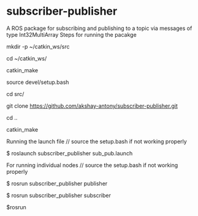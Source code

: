 # subscriber-publisher
 A ROS package for subscribing and publishing to a topic via messages of type Int32MultiArray
Steps for running the pacakge

mkdir -p ~/catkin_ws/src

cd ~/catkin_ws/

catkin_make

source devel/setup.bash

cd src/

git clone https://github.com/akshay-antony/subscriber-publisher.git

cd ..

catkin_make

Running the launch file // source the setup.bash if not working properly

$ roslaunch subscriber_publisher sub_pub.launch 

For running individual nodes // source the setup.bash if not working properly

$ rosrun subscriber_publisher publisher

$ rosrun subscriber_publisher subscriber

$rosrun 
